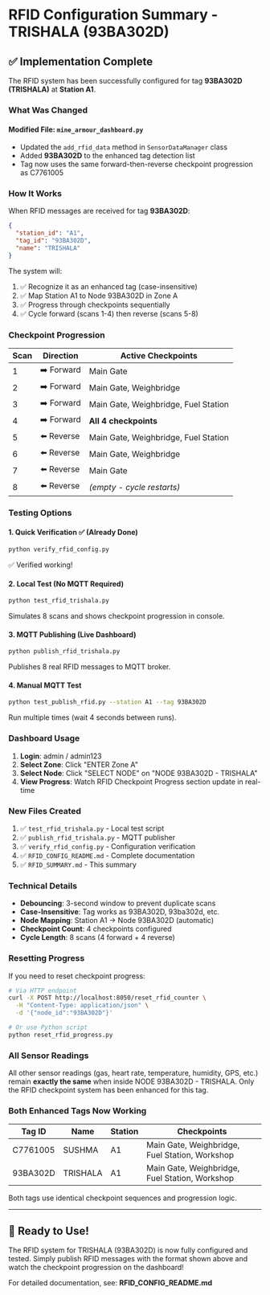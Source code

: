 # RFID Configuration Summary - TRISHALA (93BA302D)

## ✅ Implementation Complete

The RFID system has been successfully configured for tag **93BA302D (TRISHALA)** at **Station A1**.

### What Was Changed

#### Modified File: `mine_armour_dashboard.py`
- Updated the `add_rfid_data` method in `SensorDataManager` class
- Added **93BA302D** to the enhanced tag detection list
- Tag now uses the same forward-then-reverse checkpoint progression as C7761005

### How It Works

When RFID messages are received for tag **93BA302D**:
```json
{
  "station_id": "A1",
  "tag_id": "93BA302D",
  "name": "TRISHALA"
}
```

The system will:
1. ✅ Recognize it as an enhanced tag (case-insensitive)
2. ✅ Map Station A1 to Node 93BA302D in Zone A
3. ✅ Progress through checkpoints sequentially
4. ✅ Cycle forward (scans 1-4) then reverse (scans 5-8)

### Checkpoint Progression

| Scan | Direction | Active Checkpoints |
|------|-----------|-------------------|
| 1 | ➡️ Forward | Main Gate |
| 2 | ➡️ Forward | Main Gate, Weighbridge |
| 3 | ➡️ Forward | Main Gate, Weighbridge, Fuel Station |
| 4 | ➡️ Forward | **All 4 checkpoints** |
| 5 | ⬅️ Reverse | Main Gate, Weighbridge, Fuel Station |
| 6 | ⬅️ Reverse | Main Gate, Weighbridge |
| 7 | ⬅️ Reverse | Main Gate |
| 8 | ⬅️ Reverse | *(empty - cycle restarts)* |

### Testing Options

#### 1. Quick Verification ✅ (Already Done)
```bash
python verify_rfid_config.py
```
✅ Verified working!

#### 2. Local Test (No MQTT Required)
```bash
python test_rfid_trishala.py
```
Simulates 8 scans and shows checkpoint progression in console.

#### 3. MQTT Publishing (Live Dashboard)
```bash
python publish_rfid_trishala.py
```
Publishes 8 real RFID messages to MQTT broker.

#### 4. Manual MQTT Test
```bash
python test_publish_rfid.py --station A1 --tag 93BA302D
```
Run multiple times (wait 4 seconds between runs).

### Dashboard Usage

1. **Login**: admin / admin123
2. **Select Zone**: Click "ENTER Zone A"
3. **Select Node**: Click "SELECT NODE" on "NODE 93BA302D - TRISHALA"
4. **View Progress**: Watch RFID Checkpoint Progress section update in real-time

### New Files Created

1. ✅ `test_rfid_trishala.py` - Local test script
2. ✅ `publish_rfid_trishala.py` - MQTT publisher
3. ✅ `verify_rfid_config.py` - Configuration verification
4. ✅ `RFID_CONFIG_README.md` - Complete documentation
5. ✅ `RFID_SUMMARY.md` - This summary

### Technical Details

- **Debouncing**: 3-second window to prevent duplicate scans
- **Case-Insensitive**: Tag works as 93BA302D, 93ba302d, etc.
- **Node Mapping**: Station A1 → Node 93BA302D (automatic)
- **Checkpoint Count**: 4 checkpoints configured
- **Cycle Length**: 8 scans (4 forward + 4 reverse)

### Resetting Progress

If you need to reset checkpoint progress:

```bash
# Via HTTP endpoint
curl -X POST http://localhost:8050/reset_rfid_counter \
  -H "Content-Type: application/json" \
  -d '{"node_id":"93BA302D"}'

# Or use Python script
python reset_rfid_progress.py
```

### All Sensor Readings

All other sensor readings (gas, heart rate, temperature, humidity, GPS, etc.) remain **exactly the same** when inside NODE 93BA302D - TRISHALA. Only the RFID checkpoint system has been enhanced for this tag.

### Both Enhanced Tags Now Working

| Tag ID | Name | Station | Checkpoints |
|--------|------|---------|-------------|
| C7761005 | SUSHMA | A1 | Main Gate, Weighbridge, Fuel Station, Workshop |
| 93BA302D | TRISHALA | A1 | Main Gate, Weighbridge, Fuel Station, Workshop |

Both tags use identical checkpoint sequences and progression logic.

---

## 🎉 Ready to Use!

The RFID system for TRISHALA (93BA302D) is now fully configured and tested. Simply publish RFID messages with the format shown above and watch the checkpoint progression on the dashboard!

For detailed documentation, see: **RFID_CONFIG_README.md**
